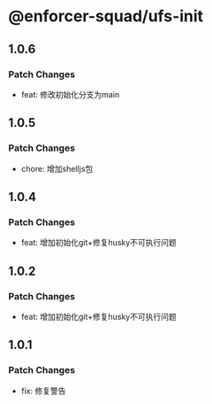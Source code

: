# @enforcer-squad/ufs-init

## 1.0.6

### Patch Changes

- feat: 修改初始化分支为main

## 1.0.5

### Patch Changes

- chore: 增加shelljs包

## 1.0.4

### Patch Changes

- feat: 增加初始化git+修复husky不可执行问题

## 1.0.2

### Patch Changes

- feat: 增加初始化git+修复husky不可执行问题

## 1.0.1

### Patch Changes

- fix: 修复警告
